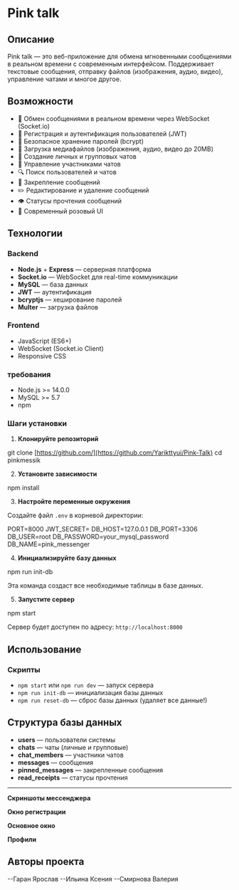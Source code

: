 # Pink talk
## Описание

Pink talk — это веб-приложение для обмена мгновенными сообщениями в реальном времени с современным интерфейсом. Поддерживает текстовые сообщения, отправку файлов (изображения, аудио, видео), управление чатами и многое другое.

## Возможности

- 💬 Обмен сообщениями в реальном времени через WebSocket (Socket.io)
- 👤 Регистрация и аутентификация пользователей (JWT)
- 🔐 Безопасное хранение паролей (bcrypt)
- 📁 Загрузка медиафайлов (изображения, аудио, видео до 20MB)
- 💼 Создание личных и групповых чатов
- 👥 Управление участниками чатов
- 🔍 Поиск пользователей и чатов
- 📌 Закрепление сообщений
- ✏️ Редактирование и удаление сообщений
- 👁 Статусы прочтения сообщений
- 🎨 Современный розовый UI

## Технологии

### Backend
- **Node.js** + **Express** — серверная платформа
- **Socket.io** — WebSocket для real-time коммуникации
- **MySQL** — база данных
- **JWT** — аутентификация
- **bcryptjs** — хеширование паролей
- **Multer** — загрузка файлов

### Frontend
- JavaScript (ES6+)
- WebSocket (Socket.io Client)
- Responsive CSS

### требования

- Node.js >= 14.0.0
- MySQL >= 5.7
- npm

### Шаги установки

1. **Клонируйте репозиторий**

git clone [https://github.com/](https://github.com/Yarikttyui/Pink-Talk)
cd pinkmessik


2. **Установите зависимости**

npm install

3. **Настройте переменные окружения**

Создайте файл `.env` в корневой директории:

PORT=8000
JWT_SECRET=
DB_HOST=127.0.0.1
DB_PORT=3306
DB_USER=root
DB_PASSWORD=your_mysql_password
DB_NAME=pink_messenger


4. **Инициализируйте базу данных**

npm run init-db

Эта команда создаст все необходимые таблицы в базе данных.

5. **Запустите сервер**

npm start


Сервер будет доступен по адресу: `http://localhost:8000`

## Использование

### Скрипты

- `npm start` или `npm run dev` — запуск сервера
- `npm run init-db` — инициализация базы данных
- `npm run reset-db` — сброс базы данных (удаляет все данные!)

## Структура базы данных

- **users** — пользователи системы
- **chats** — чаты (личные и групповые)
- **chat_members** — участники чатов
- **messages** — сообщения
- **pinned_messages** — закрепленные сообщения
- **read_receipts** — статусы прочтения

---

**Скриншоты мессенджера**

**Окно регистрации**

**Основное окно**

**Профили**

## Авторы проекта

--Гаран Ярослав
--Ильина Ксения
--Смирнова Валерия







   
